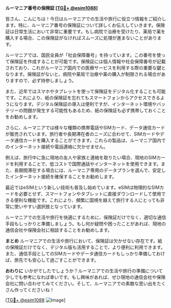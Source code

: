 **ルーマニア番号の保険証 [[TG💪+ @esim1088](https://t.me/s/esim1088)]**

皆さん、こんにちは！今日はルーマニアでの生活や旅行に役立つ情報をご紹介します。特に、ルーマニア番号の保険証について詳しくお伝えしていきます。保険証は日常生活において非常に重要です。もし病院で治療を受けたり、薬局で薬を購入する場合、この保険証がなければスムーズに処理が進まないことがあります。

ルーマニアでは、国民全員が「社会保障番号」を持っています。この番号を使って保険証を作成することが可能です。保険証には個人情報や社会保障番号が記載されており、これがルーマニア国内での医療サービスを利用する際の重要な鍵となります。保険証がないと、病院や薬局で治療や薬の購入が制限される場合がありますので、必ず持参しましょう。

また、近年ではスマホやタブレットを使って保険証をデジタル化することも可能です。これにより、紙の保険証を忘れてもスマートフォンからアクセスできるようになります。デジタル保険証の導入は便利ですが、インターネット環境やバッテリーの問題が発生する可能性もあるため、紙の保険証も必ず携帯しておくことをお勧めします。

さらに、ルーマニアでは様々な種類の携帯電話やSIMカード、データ通信カードが販売されています。旅行者や長期滞在者のニーズに合わせて、SIMカードやデータ通信カードを購入することができます。これらの製品は、ルーマニア国内でのインターネット接続や電話連絡に欠かせません。

例えば、旅行中に急に現地の友人や家族と連絡を取りたい場合、現地のSIMカードを利用することで、低コストで国際通話やインターネットを使用できます。また、長期間滞在する場合には、ルーマニア専用のデータプランを選んで、安定したインターネット接続を確保することをお勧めします。

最近ではeSIMという新しい技術も普及し始めています。eSIMは物理的なSIMカードを必要とせず、スマートフォンやタブレットに直接ダウンロードして使用できる便利な機能です。これにより、頻繁に国境を越えて旅行する人にとっても非常に使いやすい選択肢となっています。

ルーマニアでの生活や旅行を快適にするために、保険証だけでなく、適切な通信手段もしっかりと準備しましょう。もし何か疑問や困ったことがあれば、現地の通信会社や保険会社に相談することをお勧めします。

**まとめ**
ルーマニアでの生活や旅行において、保険証は欠かせない存在です。紙の保険証だけでなく、デジタル版も活用することで、より便利に利用できます。また、通信手段としてのSIMカードやデータ通信カードもしっかり準備しておけば、旅先でも安心して過ごすことができます。

**おわりに**
いかがでしたでしょうか？ルーマニアでの生活や旅行の準備について少しでも参考になれば幸いです。もし興味があれば、ぜひ現地の通信会社や保険会社に問い合わせてみてください。そして、ルーマニアでの素敵な思い出をたくさん作ってくださいね！

[[TG💪+ @esim1088](https://t.me/s/esim1088) ![Image](https://i.postimg.cc/Y0z9fWf4/image.png)]